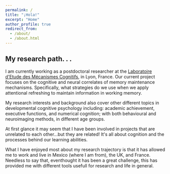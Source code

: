 ```yaml
---
permalink: /
title: "¡Hola!"
excerpt: "Home"
author_profile: true
redirect_from: 
  - /about/
  - /about.html
---
```

## My research path. . .

I am currently working as a postdoctoral researcher at the
[Laboratoire d'Etude des Mécanismes Cognitifs](https://emc.univ-lyon2.fr/), in Lyon, France. Our current project focuses on the cognitive and neural correlates of memory maintenance mechanisms. Specifically, what strategies do we use when we apply attentional refreshing to maintain information in working memory.

My research interests and background also cover other different topics in developmental cognitive psychology including: academic achievement, executive functions, and numerical cognition; with both behavioural and neuroimaging methods, in different age groups. 

At first glance it may seem that I have been involved in projects that are unrelated to each other...but they are related! It's all about cognition and the processes behind our learning abilities. 

What I have enjoyed most about my research trajectory is that it has allowed me to work and live in Mexico (where I am from), the UK, and France. Needless to say that, eventhought it has been a great challenge, this has provided me with different tools usefull for research and life in general.
